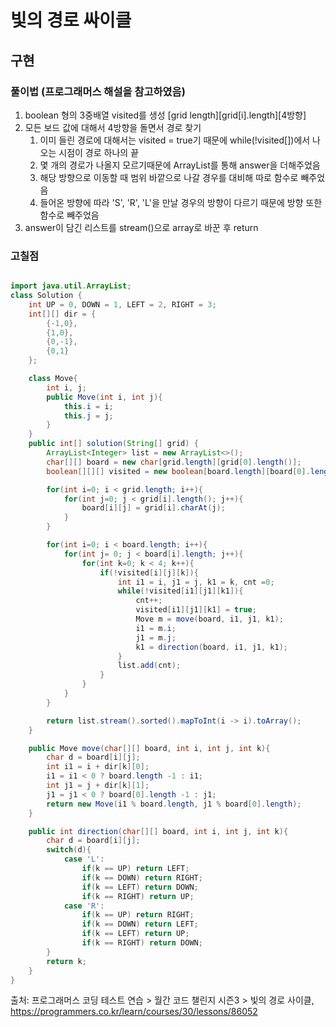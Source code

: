 # 빛의 경로 싸이클

## 구현

### 풀이법 (프로그래머스 해설을 참고하였음)
1. boolean 형의 3중배열 visited를 생성 [grid length][grid[i].length][4방향]
2. 모든 보드 값에 대해서 4방향을 돌면서 경로 찾기
   1. 이미 들린 경로에 대해서는 visited = true기 때문에 while(!visited[])에서 나오는 시점이 경로 하나의 끝
   2. 몇 개의 경로가 나올지 모르기때문에 ArrayList를 통해 answer을 더해주었음
   3. 해당 방향으로 이동할 때 범위 바깥으로 나갈 경우를 대비해 따로 함수로 빼주었음
   4. 들어온 방향에 따라 'S', 'R', 'L'을 만날 경우의 방향이 다르기 때문에 방향 또한 함수로 빼주었음
3. answer이 담긴 리스트를 stream()으로 array로 바꾼 후 return

### 고칠점

```java

import java.util.ArrayList;
class Solution {
    int UP = 0, DOWN = 1, LEFT = 2, RIGHT = 3;
    int[][] dir = {
        {-1,0},
        {1,0},
        {0,-1},
        {0,1}
    };

    class Move{
        int i, j;
        public Move(int i, int j){
            this.i = i;
            this.j = j;
        }
    }
    public int[] solution(String[] grid) {
        ArrayList<Integer> list = new ArrayList<>();
        char[][] board = new char[grid.length][grid[0].length()];
        boolean[][][] visited = new boolean[board.length][board[0].length][4];

        for(int i=0; i < grid.length; i++){
            for(int j=0; j < grid[i].length(); j++){
                board[i][j] = grid[i].charAt(j);
            }
        }

        for(int i=0; i < board.length; i++){
            for(int j= 0; j < board[i].length; j++){
                for(int k=0; k < 4; k++){
                    if(!visited[i][j][k]){
                        int i1 = i, j1 = j, k1 = k, cnt =0;
                        while(!visited[i1][j1][k1]){
                            cnt++;
                            visited[i1][j1][k1] = true;
                            Move m = move(board, i1, j1, k1);
                            i1 = m.i;
                            j1 = m.j;
                            k1 = direction(board, i1, j1, k1);
                        }
                        list.add(cnt);
                    }
                }
            }
        }

        return list.stream().sorted().mapToInt(i -> i).toArray();
    }

    public Move move(char[][] board, int i, int j, int k){
        char d = board[i][j];
        int i1 = i + dir[k][0];
        i1 = i1 < 0 ? board.length -1 : i1;
        int j1 = j + dir[k][1];
        j1 = j1 < 0 ? board[0].length -1 : j1;
        return new Move(i1 % board.length, j1 % board[0].length);
    }

    public int direction(char[][] board, int i, int j, int k){
        char d = board[i][j];
        switch(d){
            case 'L':
                if(k == UP) return LEFT;
                if(k == DOWN) return RIGHT;
                if(k == LEFT) return DOWN;
                if(k == RIGHT) return UP;
            case 'R':
                if(k == UP) return RIGHT;
                if(k == DOWN) return LEFT;
                if(k == LEFT) return UP;
                if(k == RIGHT) return DOWN;
        }
        return k;
    }
}
```

출처: 프로그래머스 코딩 테스트 연습 > 월간 코드 챌린지 시즌3 > 빛의 경로 사이클, https://programmers.co.kr/learn/courses/30/lessons/86052